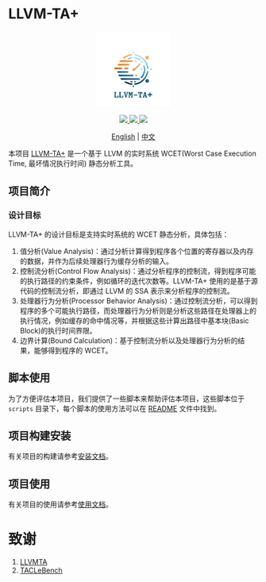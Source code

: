 # LLVM-TA+

<p align="center">
    <img src="./assets/LLVM-TA+.png" alt="LLVM-TA+" width=30%></>
</p>

<p align="center">
    <a href="https://github.com/RTS-SYSU" rel="nofollow">
        <img src="https://img.shields.io/badge/RTS-SYSU-brightgreen.svg">
    </a>
    <a href="https://github.com/RTS-SYSU/llvmta" rel="nofollow">
        <img src="https://img.shields.io/badge/LLVM-TA+-blue.svg">
    </a>
    <a href="https://github.com/RTS-SYSU/llvmta" rel="nofollow">
        <img src="https://img.shields.io/badge/Multi_Core-WCET_Analysis-yellowgreen.svg">
    </a>
</p>

<p align="center">
    <a href="README.md">English</a> | <a href="README_zh.md">中文</a>
</p>

本项目 [LLVM-TA+](https://github.com/RTS-SYSU/LLVM-TA-) 是一个基于 LLVM 的实时系统 WCET(Worst Case Execution Time, 最坏情况执行时间) 静态分析工具。

## 项目简介

### 设计目标

LLVM-TA+ 的设计目标是支持实时系统的 WCET 静态分析，具体包括：

1. 值分析(Value Analysis)：通过分析计算得到程序各个位置的寄存器以及内存的数据，并作为后续处理器行为缓存分析的输入。
2. 控制流分析(Control Flow Analysis)：通过分析程序的控制流，得到程序可能的执行路径的约束条件，例如循环的迭代次数等。LLVM-TA+ 使用的是基于源代码的控制流分析，即通过 LLVM 的 SSA 表示来分析程序的控制流。
3. 处理器行为分析(Processor Behavior Analysis)：通过控制流分析，可以得到程序的多个可能执行路径，而处理器行为分析则是分析这些路径在处理器上的执行情况，例如缓存的命中情况等，并根据这些计算出路径中基本块(Basic Block)的执行时间界限。
4. 边界计算(Bound Calculation)：基于控制流分析以及处理器行为分析的结果，能够得到程序的 WCET。

## 脚本使用

为了方便评估本项目，我们提供了一些脚本来帮助评估本项目，这些脚本位于 `scripts` 目录下，每个脚本的使用方法可以在 [README](scripts/README_zh.md) 文件中找到。

## 项目构建安装

有关项目的构建请参考[安装文档](docs/INSTALL_zh.md)。

## 项目使用

有关项目的使用请参考[使用文档](docs/USAGE_zh.md)。

# 致谢

1. [LLVMTA](https://gitlab.cs.uni-saarland.de/reineke/llvmta)
2. [TACLeBench](https://github.com/tacle/tacle-bench)